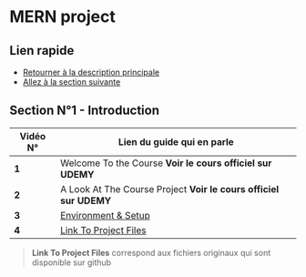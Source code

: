 # MERN project

## Lien rapide

-   [Retourner à la description principale](../../README.md)
-   [Allez à la section suivante](../section_2/section_2.md)

## Section N°1 - Introduction

| Vidéo N° | Lien du guide qui en parle                                                |
| -------- | ------------------------------------------------------------------------- |
| **1**    | Welcome To the Course **Voir le cours officiel sur UDEMY**                |
| **2**    | A Look At The Course Project **Voir le cours officiel sur UDEMY**         |
| **3**    | [Environment & Setup](../video_3.md)                                      |
| **4**    | [Link To Project Files](https://github.com/bradtraversy/devconnector_2.0) |

> **Link To Project Files** correspond aux fichiers originaux qui sont disponible sur github
